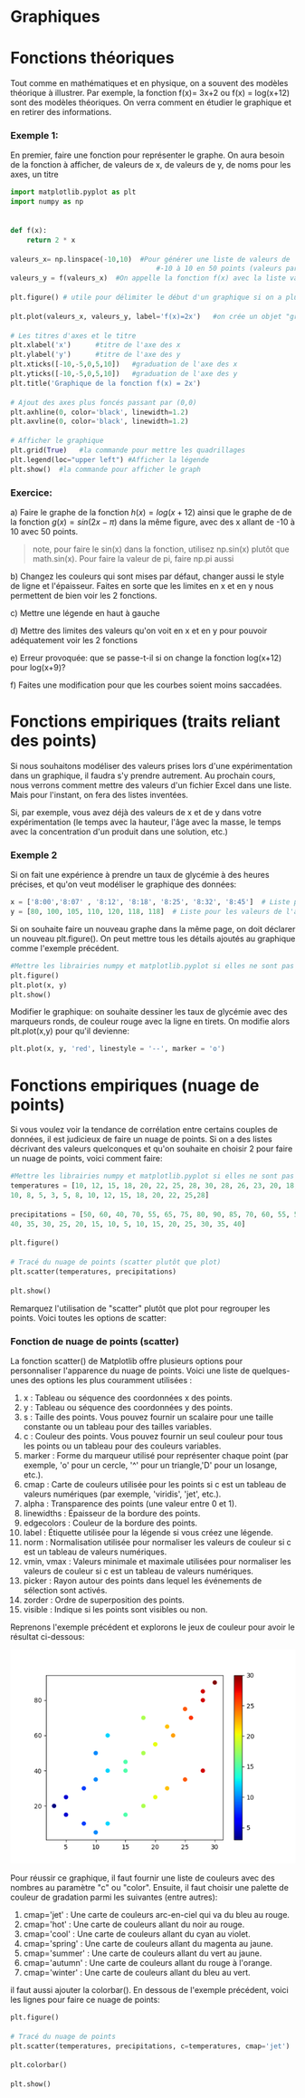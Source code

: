 # Graphiques 

# Fonctions théoriques

Tout comme en mathématiques et en physique, on a souvent des modèles théorique à illustrer. Par exemple, la fonction f(x)= 3x+2  ou f(x) = log(x+12) sont des modèles théoriques. On verra comment en étudier le graphique et en retirer des informations.


### Exemple 1:

En premier, faire une fonction pour représenter le graphe. On aura besoin de la fonction à afficher, de valeurs de x, de valeurs de y, de noms pour les axes, un titre

```py
import matplotlib.pyplot as plt
import numpy as np


def f(x):
    return 2 * x

valeurs_x= np.linspace(-10,10)  #Pour générer une liste de valeurs de 
                                    #-10 à 10 en 50 points (valeurs par défaut). 
valeurs_y = f(valeurs_x)  #On appelle la fonction f(x) avec la liste valeurs_x

plt.figure() # utile pour délimiter le début d'un graphique si on a plusieurs graphiques à faire

plt.plot(valeurs_x, valeurs_y, label='f(x)=2x')   #on crée un objet "graphique" (plot)

# Les titres d'axes et le titre
plt.xlabel('x')      #titre de l'axe des x
plt.ylabel('y')      #titre de l'axe des y
plt.xticks([-10,-5,0,5,10])   #graduation de l'axe des x
plt.yticks([-10,-5,0,5,10])   #graduation de l'axe des y
plt.title('Graphique de la fonction f(x) = 2x')

# Ajout des axes plus foncés passant par (0,0)
plt.axhline(0, color='black', linewidth=1.2)
plt.axvline(0, color='black', linewidth=1.2)

# Afficher le graphique
plt.grid(True)   #la commande pour mettre les quadrillages
plt.legend(loc="upper left") #Afficher la légende
plt.show()  #la commande pour afficher le graph
```

### Exercice:

a) Faire le graphe de la fonction  $h(x) = log(x+12)$ ainsi que le graphe de de la fonction  $g(x) = sin(2x-\pi)$ dans la même figure, avec des x allant de -10 à 10 avec 50 points. 

> note, pour faire le sin(x) dans la fonction, utilisez np.sin(x) plutôt que math.sin(x). Pour faire la valeur de pi, faire np.pi aussi

b) Changez les couleurs qui sont mises par défaut, changer aussi le style de ligne et l'épaisseur. Faites en sorte que les limites en x et en y nous permettent de bien voir les 2 fonctions.

c) Mettre une légende en haut à gauche

d) Mettre des limites des valeurs qu'on voit en x et en y pour pouvoir adéquatement voir les 2 fonctions

e) Erreur provoquée: que se passe-t-il si on change la fonction log(x+12) pour log(x+9)?

f) Faites une modification pour que les courbes soient moins saccadées.

# Fonctions empiriques (traits reliant des points)

Si nous souhaitons modéliser des valeurs prises lors d'une expérimentation dans un graphique, il faudra s'y prendre autrement. Au prochain cours, nous verrons comment mettre des valeurs d'un fichier Excel dans une liste. Mais pour l'instant, on fera des listes inventées.

Si, par exemple, vous avez déjà des valeurs de x et de y dans votre expérimentation (le temps avec la hauteur, l'âge avec la masse, le temps avec la concentration d'un produit dans une solution, etc.)

### Exemple 2

Si on fait une expérience à prendre un taux de glycémie à des heures précises, et qu'on veut modéliser le graphique des données:

```py
x = ['8:00','8:07' , '8:12', '8:18', '8:25', '8:32', '8:45']  # Liste pour les valeurs de l'axe des x
y = [80, 100, 105, 110, 120, 118, 118]  # Liste pour les valeurs de l'axe des y
```

Si on souhaite faire un nouveau graphe dans la même page, on doit déclarer un nouveau plt.figure(). On peut mettre tous les détails ajoutés au graphique comme l'exemple précédent.

```py
#Mettre les librairies numpy et matplotlib.pyplot si elles ne sont pas déjà dans votre fichier
plt.figure()
plt.plot(x, y)
plt.show()
```

Modifier le graphique: on souhaite dessiner les taux de glycémie avec des marqueurs ronds, de couleur rouge avec la ligne en tirets. On modifie alors plt.plot(x,y) pour qu'il devienne:

```py
plt.plot(x, y, 'red', linestyle = '--', marker = 'o')
```

# Fonctions empiriques (nuage de points)

Si vous voulez voir la tendance de corrélation entre certains couples de données, il est judicieux de faire un nuage de points. Si on a des listes décrivant des valeurs quelconques et qu'on souhaite en choisir 2 pour faire un nuage de points, voici comment faire:

```py
#Mettre les librairies numpy et matplotlib.pyplot si elles ne sont pas déjà dans votre fichier
temperatures = [10, 12, 15, 18, 20, 22, 25, 28, 30, 28, 26, 23, 20, 18, 15, 12, 
10, 8, 5, 3, 5, 8, 10, 12, 15, 18, 20, 22, 25,28]

precipitations = [50, 60, 40, 70, 55, 65, 75, 80, 90, 85, 70, 60, 55, 50, 45, 
40, 35, 30, 25, 20, 15, 10, 5, 10, 15, 20, 25, 30, 35, 40]

plt.figure()

# Tracé du nuage de points (scatter plutôt que plot)
plt.scatter(temperatures, precipitations)

plt.show()

```

Remarquez l'utilisation de "scatter" plutôt que plot pour regrouper les points. Voici toutes les options de scatter:


### Fonction de nuage de points (scatter)

La fonction scatter() de Matplotlib offre plusieurs options pour personnaliser l'apparence du nuage de points. Voici une liste de quelques-unes des options les plus couramment utilisées :

1. x : Tableau ou séquence des coordonnées x des points.
2. y : Tableau ou séquence des coordonnées y des points.
3. s : Taille des points. Vous pouvez fournir un scalaire pour une taille constante ou un tableau pour des tailles variables.
4. c : Couleur des points. Vous pouvez fournir un seul couleur pour tous les points ou un tableau pour des couleurs variables.
5. marker : Forme du marqueur utilisé pour représenter chaque point (par exemple, 'o' pour un cercle, '^' pour un triangle,'D' pour un losange, etc.).
6. cmap : Carte de couleurs utilisée pour les points si c est un tableau de valeurs numériques (par exemple, 'viridis', 'jet', etc.).
7. alpha : Transparence des points (une valeur entre 0 et 1).
8. linewidths : Épaisseur de la bordure des points.
9. edgecolors : Couleur de la bordure des points.
10. label : Étiquette utilisée pour la légende si vous créez une légende.
11. norm : Normalisation utilisée pour normaliser les valeurs de couleur si c est un tableau de valeurs numériques.
12. vmin, vmax : Valeurs minimale et maximale utilisées pour normaliser les valeurs de couleur si c est un tableau de valeurs numériques.
13. picker : Rayon autour des points dans lequel les événements de sélection sont activés.
14. zorder : Ordre de superposition des points.
15. visible : Indique si les points sont visibles ou non.

Reprenons l'exemple précédent et explorons le jeux de couleur pour avoir le résultat ci-dessous:

![temperature_couleur.png](img/temperature_couleur.png)

Pour réussir ce graphique, il faut fournir une liste de couleurs avec des nombres au paramètre "c" ou "color". Ensuite, il faut choisir une palette de couleur de gradation parmi les suivantes (entre autres):

1. cmap='jet' : Une carte de couleurs arc-en-ciel qui va du bleu au rouge.
2. cmap='hot' : Une carte de couleurs allant du noir au rouge.
3. cmap='cool' : Une carte de couleurs allant du cyan au violet.
4. cmap='spring' : Une carte de couleurs allant du magenta au jaune.
5. cmap='summer' : Une carte de couleurs allant du vert au jaune.
6. cmap='autumn' : Une carte de couleurs allant du rouge à l'orange.
7. cmap='winter' : Une carte de couleurs allant du bleu au vert.

il faut aussi ajouter la colorbar(). En dessous de l'exemple précédent, voici les lignes pour faire ce nuage de points:

```py
plt.figure()

# Tracé du nuage de points
plt.scatter(temperatures, precipitations, c=temperatures, cmap='jet')

plt.colorbar()       

plt.show()

```
